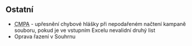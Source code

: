 ﻿---
categories: [fenix]
layout: fenix
---

## Ostatní
<ul>
<li><abbr title="Crossmediální postanalýza">CMPA</abbr> - upřesnění chybové hlášky při nepodařeném načtení kampaně souboru, pokud je ve vstupním Excelu nevalidní druhý list</li>
<li>Oprava řazení v Souhrnu</li>
</ul>